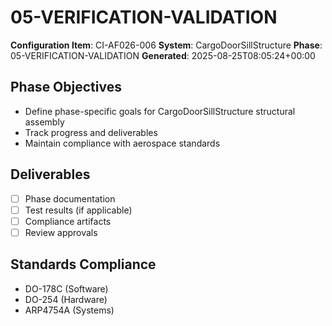 # 05-VERIFICATION-VALIDATION

**Configuration Item**: CI-AF026-006
**System**: CargoDoorSillStructure
**Phase**: 05-VERIFICATION-VALIDATION
**Generated**: 2025-08-25T08:05:24+00:00

## Phase Objectives
- Define phase-specific goals for CargoDoorSillStructure structural assembly
- Track progress and deliverables
- Maintain compliance with aerospace standards

## Deliverables
- [ ] Phase documentation
- [ ] Test results (if applicable)
- [ ] Compliance artifacts
- [ ] Review approvals

## Standards Compliance
- DO-178C (Software)
- DO-254 (Hardware)
- ARP4754A (Systems)

